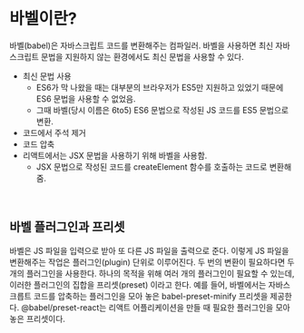 # 바벨이란?

바벨(babel)은 자바스크립트 코드를 변환해주는 컴파일러. 바벨을 사용하면 최신 자바스크립트 문법을 지원하지 않는 환경에서도 최신 문법을 사용할 수 있다.

- 최신 문법 사용
  - ES6가 막 나왔을 때는 대부분의 브라우저가 ES5만 지원하고 있었기 때문에 ES6 문법을 사용할 수 없었음.
  - 그때 바벨(당시 이름은 6to5) ES6 문법으로 작성된 JS 코드를 ES5 문법으로 변환.
- 코드에서 주석 제거
- 코드 압축
- 리액트에서는 JSX 문법을 사용하기 위해 바벨을 사용함.
  - JSX 문법으로 작성된 코드를 createElement 함수를 호출하는 코드로 변환해줌.

<br/>

## 바벨 플러그인과 프리셋

바벨은 JS 파일을 입력으로 받아 또 다른 JS 파일을 출력으로 준다. 이렇게 JS 파일을 변환해주는 작업은 플러그인(plugin) 단위로 이루어진다. 두 번의 변환이 필요하다면 두 개의 플러그인을 사용한다. 하나의 목적을 위해 여러 개의 플러그인이 필요할 수 있는데, 이러한 플러그인의 집합을 프리셋(preset) 이라고 한다. 예를 들어, 바벨에서는 자바스크릅트 코드를 압축하는 플러그인을 모아 놓은 babel-preset-minify 프리셋을 제공한다. @babel/preset-react는 리액트 어플리케이션을 만들 때 필요한 플러그인을 모아 놓은 프리셋이다.
